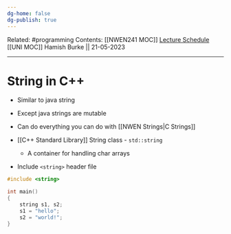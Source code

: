 ```yaml
---
dg-home: false
dg-publish: true
---
```

Related: #programming 
Contents: [[NWEN241 MOC]]
[Lecture Schedule](https://ecs.wgtn.ac.nz/Courses/NWEN241_2023T1/LectureSchedule)
[[UNI MOC]]
Hamish Burke || 21-05-2023
***

# String in C++

- Similar to java string
- Except java strings are mutable
- Can do everything you can do with [[NWEN Strings\|C Strings]]
- [[C++ Standard Library]] String class - `std::string`
	- A container for handling char arrays

- Include `<string>` header file

```C++
#include <string>

int main()
{
	string s1, s2;
	s1 = "hello";
	s2 = "world!";
}
```